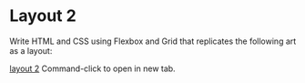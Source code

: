 # Layout 2

Write HTML and CSS using Flexbox and Grid that replicates the following art as a layout:

[layout 2](http://www.piet-mondrian.org/tableau-i.jsp) Command-click to open in new tab.
